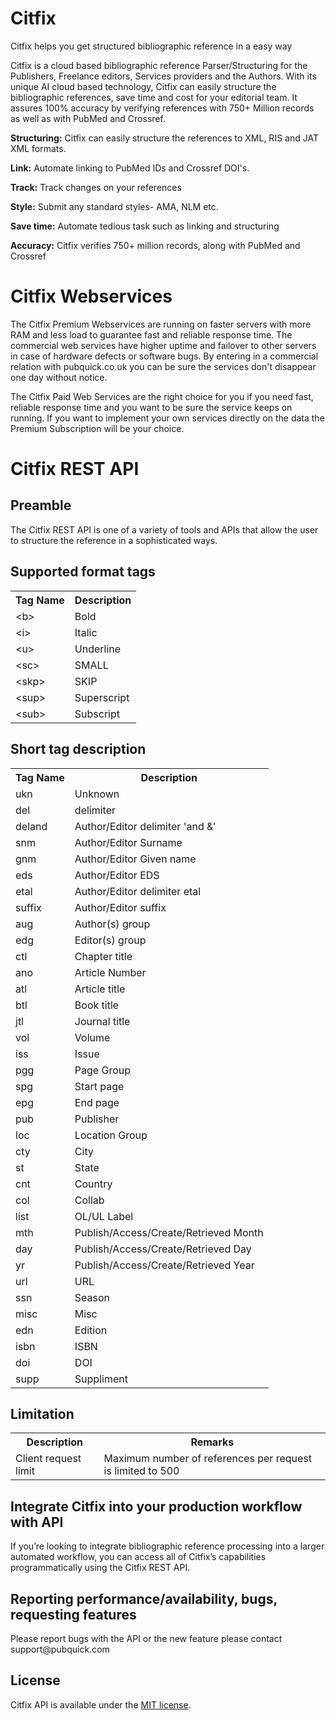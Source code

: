 # Citfix
Citfix helps you get structured bibliographic reference in a easy way

Citfix is a cloud based bibliographic reference Parser/Structuring for the Publishers, Freelance editors, Services providers and the Authors. With its unique AI cloud based technology, Citfix can easily structure the bibliographic references, save time and cost for your editorial team. It assures 100% accuracy by verifying references with 750+ Million records as well as with PubMed and Crossref.

<b>Structuring:</b> Citfix can easily structure the references to XML, RIS and JAT XML formats.

<b>Link:</b> Automate linking to PubMed IDs and Crossref DOI's.

<b>Track:</b> Track changes on your references

<b>Style:</b> Submit any standard styles- AMA, NLM etc.

<b>Save time:</b> Automate tedious task such as linking and structuring

<b>Accuracy:</b> Citfix verifies 750+ million records, along with PubMed and Crossref

<h1>Citfix Webservices</h1>
The Citfix Premium Webservices are running on faster servers with more RAM and less load to guarantee fast and reliable response time. The commercial web services have higher uptime and failover to other servers in case of hardware defects or software bugs. By entering in a commercial relation with pubquick.co.uk you can be sure the services don't disappear one day without notice.

The Citfix Paid Web Services are the right choice for you if you need fast, reliable response time and you want to be sure the service keeps on running. If you want to implement your own services directly on the data the Premium Subscription will be your choice.

<h1>Citfix REST API</h1>
<h2>Preamble</h2>
The Citfix REST API is one of a variety of tools and APIs that allow the user to structure the reference in a sophisticated ways.

<h2>Supported format tags</h2>
<table>
  <tr>
    <th>Tag Name</th>
    <th>Description</th> 
  </tr>
  <tr>
    <td>&lt;b&gt;</td>
    <td>Bold</td> 
  </tr>
  <tr>
    <td>&lt;i&gt;</td>
    <td>Italic</td> 
  </tr>
  <tr>
    <td>&lt;u&gt;</td>
    <td>Underline</td> 
  </tr>
  <tr>
    <td>&lt;sc&gt;</td>
    <td>SMALL</td> 
  </tr>
  <tr>
    <td>&lt;skp&gt;</td>
    <td>SKIP</td> 
  </tr>
    <tr>
    <td>&lt;sup&gt;</td>
    <td>Superscript</td> 
  </tr>
    <tr>
    <td>&lt;sub&gt;</td>
    <td>Subscript</td> 
  </tr>
  </table>

<h2>Short tag description</h2>
<table>
  <tr>
    <th>Tag Name</th>
    <th>Description</th> 
  </tr>
  <tr>
    <td>ukn</td>
    <td>Unknown</td> 
  </tr>
    <tr>
    <td>del</td>
    <td>delimiter</td> 
  </tr>
    <tr>
    <td>deland</td>
    <td>Author/Editor delimiter 'and &'</td> 
  </tr>
  <tr>
    <td>snm</td>
    <td>Author/Editor Surname</td> 
  </tr>
  <tr>
    <td>gnm</td>
    <td>Author/Editor Given name</td> 
  </tr>
    <tr>
    <td>eds</td>
    <td>Author/Editor EDS</td> 
  </tr>
    <tr>
    <td>etal</td>
    <td>Author/Editor delimiter etal</td> 
  </tr>
    <tr>
    <td>suffix</td>
    <td>Author/Editor suffix</td> 
  </tr>
  <tr>
    <td>aug</td>
    <td>Author(s) group</td> 
  </tr>
    <tr>
    <td>edg</td>
    <td>Editor(s) group</td> 
  </tr>
    <tr>
    <td>ctl</td>
    <td>Chapter title</td> 
  </tr>
      <tr>
    <td>ano</td>
    <td>Article Number</td> 
  </tr>
    <tr>
    <td>atl</td>
    <td>Article title</td> 
  </tr>
    <tr>
    <td>btl</td>
    <td>Book title</td> 
  </tr>
    <tr>
    <td>jtl</td>
    <td>Journal title</td> 
  </tr>
    <tr>
    <td>vol</td>
    <td>Volume</td> 
  </tr>
    <tr>
    <td>iss</td>
    <td>Issue</td> 
  </tr>
   <tr>
    <td>pgg</td>
    <td>Page Group</td> 
  </tr>
    <tr>
    <td>spg</td>
    <td>Start page</td> 
  </tr>
    <tr>
    <td>epg</td>
    <td>End page</td> 
  </tr>
    <tr>
    <td>pub</td>
    <td>Publisher</td> 
  </tr>
      <tr>
    <td>loc</td>
    <td>Location Group</td> 
  </tr>
    <tr>
    <td>cty</td>
    <td>City</td> 
  </tr>
    <tr>
    <td>st</td>
    <td>State</td> 
  </tr>
  <tr>
    <td>cnt</td>
    <td>Country</td> 
  </tr>
    <tr>
    <td>col</td>
    <td>Collab</td> 
  </tr>
  <tr>
    <td>list</td>
    <td>OL/UL Label</td> 
  </tr>
  <tr>
    <td>mth</td>
    <td>Publish/Access/Create/Retrieved Month</td> 
  </tr>
   <tr>
    <td>day</td>
    <td>Publish/Access/Create/Retrieved Day</td> 
  </tr>
  <tr>
    <td>yr</td>
    <td>Publish/Access/Create/Retrieved Year</td> 
  </tr>
  <tr>
    <td>url</td>
    <td>URL</td> 
  </tr>
  <tr>
    <td>ssn</td>
    <td>Season</td> 
  </tr>
  <tr>
    <td>misc</td>
    <td>Misc</td> 
  </tr>
  <tr>
    <td>edn</td>
    <td>Edition</td> 
  </tr>
  <tr>
    <td>isbn</td>
    <td>ISBN</td> 
  </tr>
  <tr>
    <td>doi</td>
    <td>DOI</td> 
  </tr>
  <tr>
    <td>supp</td>
    <td>Suppliment</td> 
  </tr>
</table>

<h2>Limitation</h2>
<table>
  <tr>
    <th>Description</th>
    <th>Remarks</th> 
  </tr>
  <tr>
    <td>Client request limit</td>
    <td>Maximum number of references per request is limited to 500</td> 
  </tr>
  </table>

<h2>Integrate Citfix into your production workflow with API</h2>
If you’re looking to integrate bibliographic reference processing into a larger automated workflow, you can access all of Citfix’s capabilities programmatically using the Citfix REST API.
<h2>Reporting performance/availability, bugs, requesting features</h2>
Please report bugs with the API or the new feature please contact support@pubquick.com

<h2>License</h2>
<p>Citfix API is available under the <a href="http://opensource.org/licenses/MIT" rel="nofollow">MIT license</a>.</p>

